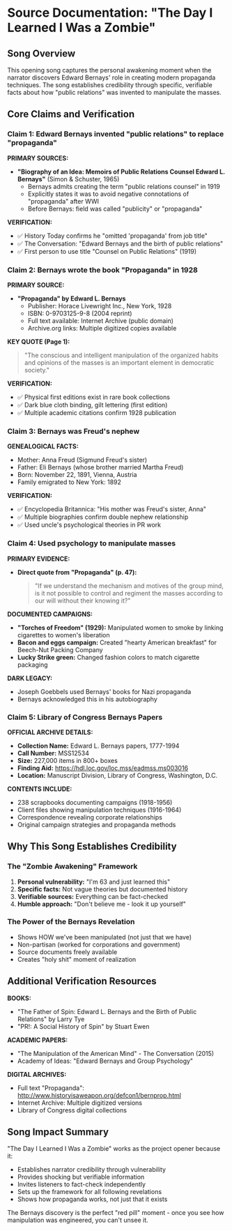 # Source Documentation: "The Day I Learned I Was a Zombie"

## Song Overview
This opening song captures the personal awakening moment when the narrator discovers Edward Bernays' role in creating modern propaganda techniques. The song establishes credibility through specific, verifiable facts about how "public relations" was invented to manipulate the masses.

## Core Claims and Verification

### Claim 1: Edward Bernays invented "public relations" to replace "propaganda"

**PRIMARY SOURCES:**
- **"Biography of an Idea: Memoirs of Public Relations Counsel Edward L. Bernays"** (Simon & Schuster, 1965)
  - Bernays admits creating the term "public relations counsel" in 1919
  - Explicitly states it was to avoid negative connotations of "propaganda" after WWI
  - Before Bernays: field was called "publicity" or "propaganda"

**VERIFICATION:**
- ✅ History Today confirms he "omitted 'propaganda' from job title"
- ✅ The Conversation: "Edward Bernays and the birth of public relations"
- ✅ First person to use title "Counsel on Public Relations" (1919)

### Claim 2: Bernays wrote the book "Propaganda" in 1928

**PRIMARY SOURCE:**
- **"Propaganda" by Edward L. Bernays**
  - Publisher: Horace Livewright Inc., New York, 1928
  - ISBN: 0-9703125-9-8 (2004 reprint)
  - Full text available: Internet Archive (public domain)
  - Archive.org links: Multiple digitized copies available

**KEY QUOTE (Page 1):**
> "The conscious and intelligent manipulation of the organized habits and opinions of the masses is an important element in democratic society."

**VERIFICATION:**
- ✅ Physical first editions exist in rare book collections
- ✅ Dark blue cloth binding, gilt lettering (first edition)
- ✅ Multiple academic citations confirm 1928 publication

### Claim 3: Bernays was Freud's nephew

**GENEALOGICAL FACTS:**
- Mother: Anna Freud (Sigmund Freud's sister)
- Father: Eli Bernays (whose brother married Martha Freud)
- Born: November 22, 1891, Vienna, Austria
- Family emigrated to New York: 1892

**VERIFICATION:**
- ✅ Encyclopedia Britannica: "His mother was Freud's sister, Anna"
- ✅ Multiple biographies confirm double nephew relationship
- ✅ Used uncle's psychological theories in PR work

### Claim 4: Used psychology to manipulate masses

**PRIMARY EVIDENCE:**
- **Direct quote from "Propaganda" (p. 47):**
  > "If we understand the mechanism and motives of the group mind, is it not possible to control and regiment the masses according to our will without their knowing it?"

**DOCUMENTED CAMPAIGNS:**
- **"Torches of Freedom" (1929):** Manipulated women to smoke by linking cigarettes to women's liberation
- **Bacon and eggs campaign:** Created "hearty American breakfast" for Beech-Nut Packing Company
- **Lucky Strike green:** Changed fashion colors to match cigarette packaging

**DARK LEGACY:**
- Joseph Goebbels used Bernays' books for Nazi propaganda
- Bernays acknowledged this in his autobiography

### Claim 5: Library of Congress Bernays Papers

**OFFICIAL ARCHIVE DETAILS:**
- **Collection Name:** Edward L. Bernays papers, 1777-1994
- **Call Number:** MSS12534
- **Size:** 227,000 items in 800+ boxes
- **Finding Aid:** https://hdl.loc.gov/loc.mss/eadmss.ms003016
- **Location:** Manuscript Division, Library of Congress, Washington, D.C.

**CONTENTS INCLUDE:**
- 238 scrapbooks documenting campaigns (1918-1956)
- Client files showing manipulation techniques (1916-1964)
- Correspondence revealing corporate relationships
- Original campaign strategies and propaganda methods

## Why This Song Establishes Credibility

### The "Zombie Awakening" Framework
1. **Personal vulnerability:** "I'm 63 and just learned this"
2. **Specific facts:** Not vague theories but documented history
3. **Verifiable sources:** Everything can be fact-checked
4. **Humble approach:** "Don't believe me - look it up yourself"

### The Power of the Bernays Revelation
- Shows HOW we've been manipulated (not just that we have)
- Non-partisan (worked for corporations and government)
- Source documents freely available
- Creates "holy shit" moment of realization

## Additional Verification Resources

**BOOKS:**
- "The Father of Spin: Edward L. Bernays and the Birth of Public Relations" by Larry Tye
- "PR!: A Social History of Spin" by Stuart Ewen

**ACADEMIC PAPERS:**
- "The Manipulation of the American Mind" - The Conversation (2015)
- Academy of Ideas: "Edward Bernays and Group Psychology"

**DIGITAL ARCHIVES:**
- Full text "Propaganda": http://www.historyisaweapon.org/defcon1/bernprop.html
- Internet Archive: Multiple digitized versions
- Library of Congress digital collections

## Song Impact Summary

"The Day I Learned I Was a Zombie" works as the project opener because it:
- Establishes narrator credibility through vulnerability
- Provides shocking but verifiable information
- Invites listeners to fact-check independently
- Sets up the framework for all following revelations
- Shows how propaganda works, not just that it exists

The Bernays discovery is the perfect "red pill" moment - once you see how manipulation was engineered, you can't unsee it.